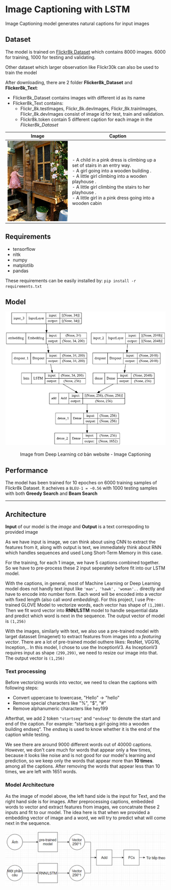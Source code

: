 # Image Captioning with LSTM

Image Captioning model generates natural captions for input images

## Dataset
The model is trained on [Flickr8k Dataset](https://academictorrents.com/details/9dea07ba660a722ae1008c4c8afdd303b6f6e53b) which contains 8000 images. 6000 for training, 1000 for testing and validating.

Other dataset which larger observation like Flickr30k can also be used to train the model

After downloading, there are 2 folder **Flicker8k_Dataset** and **Flicker8k_Text**:
- Flicker8k_Dataset contains images with different id as its name
- Flicker8k_Text contains:
  - Flickr_8k.testImages, Flickr_8k.devImages, Flickr_8k.trainImages, Flickr_8k.devImages consist of image id for test, train and validation.
  - Flickr8k.token contain 5 different caption for each image in the *Flicker8k_Dataset*

Image | Caption
--- | ---
<img src="images_test/girl.png" width="300"> | - A child in a pink dress is climbing up a set of stairs in an entry way.<br>- A girl going into a wooden building .<br>- A little girl climbing into a wooden playhouse .<br>- A little girl climbing the stairs to her playhouse .<br>- A little girl in a pink dress going into a wooden cabin 

## Requirements
- tensorflow
- nltk
- numpy
- matplotlib
- pandas

These requirements can be easily installed by: `pip install -r requirements.txt`

## Model
<div align="center">
  <img src="model.png"><br><br>
  <figcaption>Image from Deep Learning cơ bản website - Image Captioning</figcaption>
</div>

## Performance

The model has been trained for 10 epoches on 6000 training samples of Flickr8k Dataset. It acheives a `BLEU-1 = ~0.56` with 1000 testing samples with both **Greedy Search** and **Beam Search**

----------------------------------

## Architecture

**Input** of our model is the *image* and **Output** is a text correspoding to provided image
 
 As we have input is image, we can think about using CNN to extract the features from it, along with output is text, we immediately think about RNN which handles sequences and used Long Short-Term Memory in this case.

 For the training, for each 1 image, we have 5 captions combined together. So we have to pre-process these 2 input seperately before fit into our LSTM model. 
 
 With the captions, in general, most of Machine Learning or Deep Learning model does not handly text input like `'man', 'hawk', 'woman'..` directly and have to encode into number form. Each word will be encoded into a vector with fixed length (also call *word embedding*). For this project, I use Pre-trained GLOVE Model to vectorize words, each vector has shape of `(1,200)`. Then we fit word vector into **RNN/LSTM** model to handle sequential data and predict which word is next in the sequence. The output vector of model is `(1,256)`
 
 With the images, similarly with text, we also use a pre-trained model with larget datasset (Imagenet) to extract features from images into a *featuring vector*. There are a lot of pre-trained model outhere likes: ResNet, VGG16, Inception,.. In this model, I chose to use the InceptionV3. As InceptionV3 requires input as shape `(299,299)`, we need to resize our image into that. The output vector is `(1,256)`
 
 ### Text processing
 
 Before vectorizing words into vector, we need to clean the captions with following steps:
 - Convert uppercase to lowercase, "Hello" -> "hello"
 - Remove special characters like "%", "$", "#"
 - Remove alphanumeric characters like hey199 

Afterthat, we add 2 token `"startseq"` and `"endseq"` to denote the start and end of the caption. For example: “startseq a girl going into a wooden building endseq“. The *endseq* is used to know whether it is the end of the caption while testing.

We see there are around 9000 different words out of 40000 captions. However, we don't care much for words that appear only a few times, because it looks like noise and is not good for our model's learning and prediction, so we keep only the words that appear more than **10 times**. among all the captions. After removing the words that appear less than 10 times, we are left with 1651 words. 

### Model Architecture

As the image of model above, the left hand side is the input for Text, and the right hand side is for images. After preprocessing captions, embedded words to vector and extract features from images, we concatnate these 2 inputs and fit to our model. The idea here is that when we provided a embedding vector of image and a word, we will try to predict what will come next in the sequence.

<div align="center">
  <img src="model-idea.png"><br><br>
</div>
